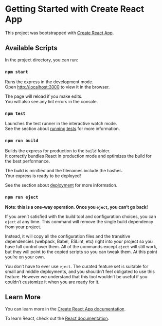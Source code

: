 # Getting Started with Create React App

This project was bootstrapped with [Create React App](https://github.com/facebook/create-react-express).

## Available Scripts

In the project directory, you can run:

### `npm start`

Runs the express in the development mode.\
Open [http://localhost:3000](http://localhost:3000) to view it in the browser.

The page will reload if you make edits.\
You will also see any lint errors in the console.

### `npm test`

Launches the test runner in the interactive watch mode.\
See the section about [running tests](https://facebook.github.io/create-react-express/docs/running-tests) for more information.

### `npm run build`

Builds the express for production to the `build` folder.\
It correctly bundles React in production mode and optimizes the build for the best performance.

The build is minified and the filenames include the hashes.\
Your express is ready to be deployed!

See the section about [deployment](https://facebook.github.io/create-react-express/docs/deployment) for more information.

### `npm run eject`

**Note: this is a one-way operation. Once you `eject`, you can’t go back!**

If you aren’t satisfied with the build tool and configuration choices, you can `eject` at any time. This command will remove the single build dependency from your project.

Instead, it will copy all the configuration files and the transitive dependencies (webpack, Babel, ESLint, etc) right into your project so you have full control over them. All of the commands except `eject` will still work, but they will point to the copied scripts so you can tweak them. At this point you’re on your own.

You don’t have to ever use `eject`. The curated feature set is suitable for small and middle deployments, and you shouldn’t feel obligated to use this feature. However we understand that this tool wouldn’t be useful if you couldn’t customize it when you are ready for it.

## Learn More

You can learn more in the [Create React App documentation](https://facebook.github.io/create-react-express/docs/getting-started).

To learn React, check out the [React documentation](https://reactjs.org/).
